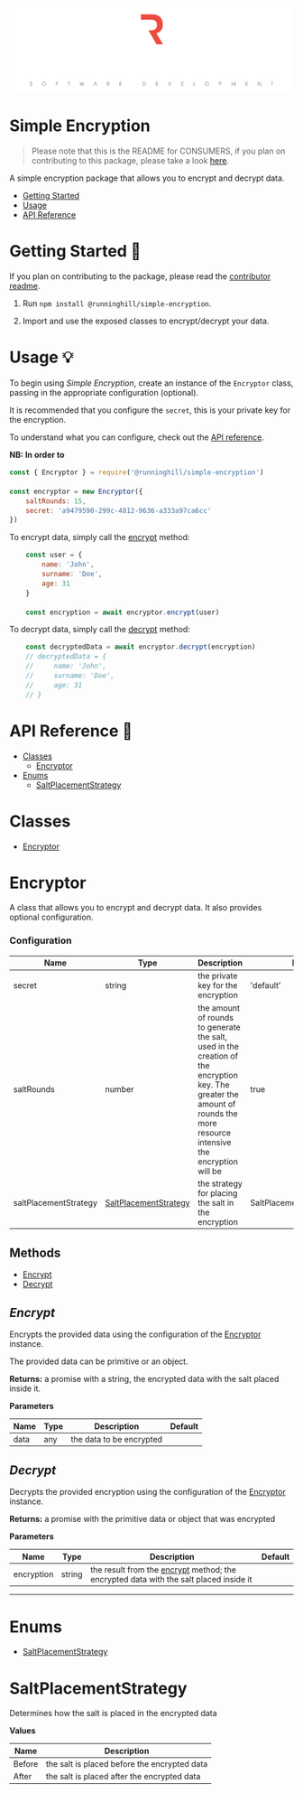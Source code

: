 ![Runninghill Logo](https://github.com/Runninghill/simple-encryption/blob/main/runninghill.png?raw=true "Runninghill")

# Simple Encryption

> Please note that this is the README for CONSUMERS, if you
> plan on contributing to this package, please take a
> look [here](https://github.com/Runninghill/simple-encryption/blob/main/CONTRIBUTOR_README.md).

A simple encryption package that allows you to encrypt and decrypt data.

- [Getting Started](#Getting-Started-🏁)
- [Usage](#Usage-💡)
- [API Reference](#API-Reference-📖)

# Getting Started 🏁

If you plan on contributing to the package, please read the [contributor readme](https://github.com/Runninghill/simple-encryption/blob/main/CONTRIBUTOR_README.md).

1. Run `npm install @runninghill/simple-encryption`.

2. Import and use the exposed classes to encrypt/decrypt your data.

# Usage 💡

To begin using *Simple Encryption*, create an instance of the `Encryptor` class, 
passing in the appropriate configuration (optional).

It is recommended that you configure the `secret`, this is your private key for the encryption.

To understand what you can configure, check out the [API reference](#Encryptor).

**NB: In order to**

```javascript
const { Encryptor } = require('@runninghill/simple-encryption')

const encryptor = new Encryptor({
    saltRounds: 15,
    secret: 'a9479590-299c-4812-9636-a333a97ca6cc'
})
```

To encrypt data, simply call the [encrypt](#*Encrypt*) method:

```javascript
    const user = {
        name: 'John',
        surname: 'Doe',
        age: 31
    }

    const encryption = await encryptor.encrypt(user)
```

To decrypt data, simply call the [decrypt](#*Decrypt*) method:

```javascript
    const decryptedData = await encryptor.decrypt(encryption)
    // decryptedData = {
    //     name: 'John',
    //     surname: 'Doe',
    //     age: 31
    // }
```

# API Reference 📖

- [Classes](#Classes)
  - [Encryptor](#Encryptor)
- [Enums](#Enums)
  - [SaltPlacementStrategy](#SaltPlacementStrategy)

# Classes
- [Encryptor](#Encryptor)

# Encryptor

A class that allows you to encrypt and decrypt data. It also provides optional configuration.

### Configuration

|Name|Type|Description|Default|
|----|----|-----------|-------|
|secret|string|the private key for the encryption|'default'|
|saltRounds|number|the amount of rounds to generate the salt, used in the creation of the encryption key. The greater the amount of rounds the more resource intensive the encryption will be|true|
|saltPlacementStrategy|[SaltPlacementStrategy](#SaltPlacementStrategy)|the strategy for placing the salt in the encryption|SaltPlacementStrategy.Before

## Methods
- [Encrypt](#*Encrypt*)
- [Decrypt](#*Decrypt*)

## *Encrypt*

Encrypts the provided data using the configuration of the [Encryptor](#encryptor) instance.

The provided data can be primitive or an object.

**Returns:** a promise with a string, the encrypted data with the salt placed inside it.

**Parameters**

|Name|Type|Description|Default|
|----|----|-----------|-------|
|data|any|the data to be encrypted|

## *Decrypt*

Decrypts the provided encryption using the configuration of the [Encryptor](#encryptor) instance.

**Returns:** a promise with the primitive data or object that was encrypted

**Parameters**

|Name|Type|Description|Default|
|----|----|-----------|-------|
|encryption|string|the result from the [encrypt](#*Encrypt*) method; the encrypted data with the salt placed inside it|

***

# Enums
- [SaltPlacementStrategy](#SaltPlacementStrategy)

# SaltPlacementStrategy

Determines how the salt is placed in the encrypted data

**Values**

|Name|Description|
|----|-----------|
|Before|the salt is placed before the encrypted data|
|After|the salt is placed after the encrypted data|
